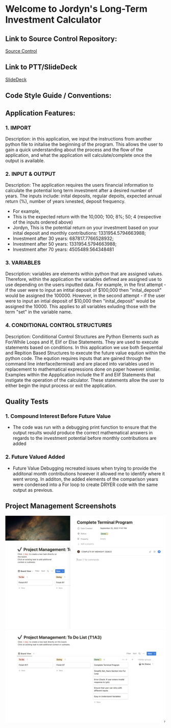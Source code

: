 # Welcome to Jordyn's Long-Term Investment Calculator 
## Link to Source Control Repository:
[Source Control](https://github.com/JanzenCode/JordynSmall_T1A3)
## Link to PTT/SlideDeck
[SlideDeck](https://youtu.be/2iR8GzJ-fTc)
## Code Style Guide / Conventions:

## Application Features:
### 1. IMPORT
Description: in this application, we input the instructions from another python file to initalise the beginning of the program.
This allows the user to gain a quick understanding about the process and the flow of the application, and what the application will calculate/complete once the output is available.
### 2. INPUT & OUTPUT
Description: The application requires the users financial information to calculate the potential long term investment after a desired number of years.
The inputs include: inital deposits, regular depoits, expected annual return (%), number of years ivnested, deposit frequency. 
- For example, 
- This is the expected return with the 10,000; 100; 8%; 50; 4 (respective of the inputs ordered above)
- Jordyn, This is the potential return on your investment based on your inital deposit and monthly contributions: 1331954.5794663988;
- Investment after 30 years: 687817.7766528932;
- Investment after 50 years: 1331954.5794663988;
- Investment after 70 years: 4505489.564348481
### 3. VARIABLES 
Description: variables are elements within python that are assigned values. Therefore, within the application the variables defined are assigned use to use depending on the users inputted data. For example, in the first attempt - if the user were to input an intital deposit of $100,000 then "inital_deposit" would be assigned the 100000. However, in the second attempt - if the user were to input an intial deposit of $10,000 then "inital_deposit" would be assigned the 10000. This applies to all variables exluding those with the term "set" in the variable name. 
### 4. CONDITIONAL CONTROL STRUCTURES 
Description: Condiitional Control Structures are Python Elements such as For/While Loops and If, Elif or Else Statements. They are used to execute statements based on conditions. In this application we use both Sequential and Repition Based Structures to execute the future value eqution within the python code. The eqution requires inputs that are gained through the command line interface(terminal) and are placed into variables used in replacement to mathematical expressions done on paper however similar. Examples within the Appplication include the If and Elif Statements that instigate the operation of the calculator. These statements allow the user to either begin the input process or exit the application. 

## Quality Tests
### 1. Compound Interest Before Future Value
- The code was run with a debugging print function to ensure that the output results would produce the correct mathematical answers in regards to the investment potential before monthly contributions are added
### 2. Future Valued Added
-  Future Value Debugging recreated issues when trying to provide the additonal month contributions however it allowed me to identify where it went wrong. In additon, the added elements of the comparison years were condensed into a For loop to create DRYER code with the same output as previous. 

## Project Management Screenshots
![alt](https://github.com/JanzenCode/JordynSmall_T1A3/blob/main/docs/Project%20Management%20Screenshots.png)
![alt](https://github.com/JanzenCode/JordynSmall_T1A3/blob/main/docs/Screen%20Shot%202022-09-25%20at%2011.51.04%20pm.png)




